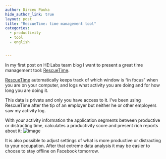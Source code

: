 ```yaml
---
author: Dirceu Pauka
hide_author_link: true
layout: post
title: "RescueTime: time management tool"
categories:
  - productivity
  - tool
  - english


---
```

In my first post on HE:Labs team blog I want to present a great time management tool: [RescueTime](https://www.rescuetime.com).

[RescueTime](https://www.rescuetime.com) automatically keeps track of which window is “in focus” when you are on your computer, and logs what activity you are doing and for how long you are doing it.

<!--more-->

This data is private and only you have access to it. I've been using RescueTime after the tip of an employer but neither he or other employers saw my activity log.

With your activity information the application segments between productive or distracting time, calculates a productivity score and present rich reports about it:
![image](/blog/images/posts/2013-12-27/rescuetime.gif)

It is also possible to adjust settings of what is more productive or distracting to your occupation. After that extreme data analysis it may be easier to choose to stay offline on Facebook tomorrow.
